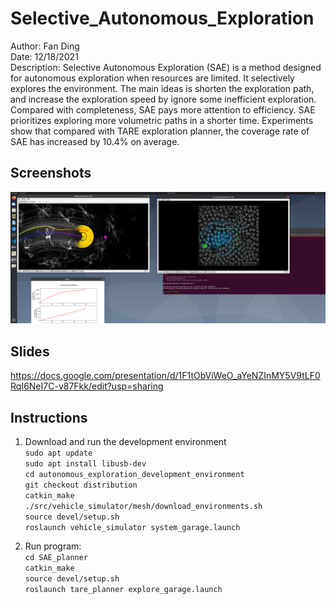 # Selective_Autonomous_Exploration
Author: Fan Ding \
Date: 12/18/2021 \
Description: Selective Autonomous Exploration (SAE) is a method designed for autonomous exploration when resources are limited. It selectively explores the environment. The main ideas is shorten the exploration path, and increase the exploration speed by ignore some inefficient exploration. Compared with completeness, SAE pays more attention to efficiency. SAE prioritizes exploring more volumetric paths in a shorter time. Experiments show that compared with TARE exploration planner, the coverage rate of SAE has increased by 10.4% on average.


## Screenshots
![alt text](Screenshot.png)

## Slides
https://docs.google.com/presentation/d/1F1tObViWeO_aYeNZInMY5V9tLF0RqI6NeI7C-v87Fkk/edit?usp=sharing

## Instructions
1. Download and run the development environment\
`sudo apt update`\
`sudo apt install libusb-dev`\
`cd autonomous_exploration_development_environment`\
`git checkout distribution`\
`catkin_make`\
`./src/vehicle_simulator/mesh/download_environments.sh`\
`source devel/setup.sh`\
`roslaunch vehicle_simulator system_garage.launch`

2. Run program:\
`cd SAE_planner`\
`catkin_make`\
`source devel/setup.sh`\
`roslaunch tare_planner explore_garage.launch`

